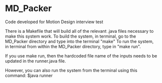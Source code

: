 # MD_Packer
Code developed for Motion Design interview test

There is a Makefile that will build all of the relevant .java files necessary to make this system work.
To build the system, in terminal, go to the MD_Packer directory and type into the terminal "make"
To run the system, in terminal from within the MD_Packer directory, type in "make run".

If you use make run, then the hardcoded file name of the inputs needs to be updated in the 
runner.java file. 

However, you can also run the system from the terminal using this command:
	$java runner <your-file-name>


